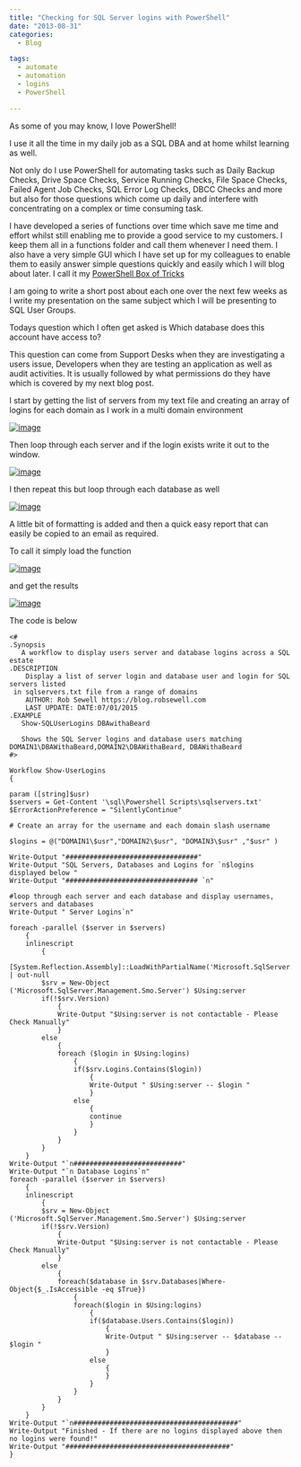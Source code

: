 ```yaml
---
title: "Checking for SQL Server logins with PowerShell"
date: "2013-08-31" 
categories:
  - Blog

tags:
  - automate
  - automation
  - logins
  - PowerShell

---
```

As some of you may know, I love PowerShell!

I use it all the time in my daily job as a SQL DBA and at home whilst learning as well.

Not only do I use PowerShell for automating tasks such as Daily Backup Checks, Drive Space Checks, Service Running Checks, File Space Checks, Failed Agent Job Checks, SQL Error Log Checks, DBCC Checks and more but also for those questions which come up daily and interfere with concentrating on a complex or time consuming task.

I have developed a series of functions over time which save me time and effort whilst still enabling me to provide a good service to my customers. I keep them all in a functions folder and call them whenever I need them. I also have a very simple GUI which I have set up for my colleagues to enable them to easily answer simple questions quickly and easily which I will blog about later. I call it my [PowerShell Box of Tricks](https://blog.robsewell.com/tags/#box-of-tricks)

I am going to write a short post about each one over the next few weeks as I write my presentation on the same subject which I will be presenting to SQL User Groups.

Todays question which I often get asked is Which database does this account have access to?

This question can come from Support Desks when they are investigating a users issue, Developers when they are testing an application as well as audit activities. It is usually followed by what permissions do they have which is covered by my next blog post.

I start by getting the list of servers from my text file and creating an array of logins for each domain as I work in a multi domain environment

[![image](https://i0.wp.com/sqldbawithabeard.com/wp-content/uploads/2013/09/image_thumb10.png?resize=538%2C98 "image")](https://i0.wp.com/sqldbawithabeard.com/wp-content/uploads/2013/09/image10.png)

Then loop through each server and if the login exists write it out to the window.

[![image](https://i0.wp.com/sqldbawithabeard.com/wp-content/uploads/2013/09/image_thumb19.png?resize=567%2C173 "image")](https://i2.wp.com/sqldbawithabeard.com/wp-content/uploads/2013/09/image19.png)

I then repeat this but loop through each database as well

[![image](https://i1.wp.com/sqldbawithabeard.com/wp-content/uploads/2013/09/image_thumb20.png?resize=572%2C155 "image")](https://i0.wp.com/sqldbawithabeard.com/wp-content/uploads/2013/09/image20.png)

A little bit of formatting is added and then a quick easy report that can easily be copied to an email as required.

To call it simply load the function

[![image](https://i2.wp.com/sqldbawithabeard.com/wp-content/uploads/2013/09/image_thumb22.png?resize=357%2C23 "image")](https://i1.wp.com/sqldbawithabeard.com/wp-content/uploads/2013/09/image22.png)

and get the results

[![image](https://i1.wp.com/sqldbawithabeard.com/wp-content/uploads/2013/09/image_thumb21.png?resize=624%2C226 "image")](https://i2.wp.com/sqldbawithabeard.com/wp-content/uploads/2013/09/image21.png)

The code is below

    <#
    .Synopsis
       A workflow to display users server and database logins across a SQL estate
    .DESCRIPTION
        Display a list of server login and database user and login for SQL servers listed 
     in sqlservers.txt file from a range of domains
        AUTHOR: Rob Sewell https://blog.robsewell.com
        LAST UPDATE: DATE:07/01/2015
    .EXAMPLE
       Show-SQLUserLogins DBAwithaBeard
    
       Shows the SQL Server logins and database users matching DOMAIN1\DBAWithaBeard,DOMAIN2\DBAWithaBeard, DBAWithaBeard
    #>
    
    Workflow Show-UserLogins
    {
        
    param ([string]$usr)
    $servers = Get-Content '\sql\Powershell Scripts\sqlservers.txt'
    $ErrorActionPreference = "SilentlyContinue"
    
    # Create an array for the username and each domain slash username
    
    $logins = @("DOMAIN1\$usr","DOMAIN2\$usr", "DOMAIN3\$usr" ,"$usr" )
    
    Write-Output "#################################" 
    Write-Output "SQL Servers, Databases and Logins for `n$logins displayed below " 
    Write-Output "################################# `n" 
    
    #loop through each server and each database and display usernames, servers and databases
    Write-Output " Server Logins`n"
    
    foreach -parallel ($server in $servers)
        {
        inlinescript
            {
            [System.Reflection.Assembly]::LoadWithPartialName('Microsoft.SqlServer.SMO') | out-null
            $srv = New-Object ('Microsoft.SqlServer.Management.Smo.Server') $Using:server
            if(!$srv.Version)
                {
                Write-Output "$Using:server is not contactable - Please Check Manually"
                }
            else
                {              
                foreach ($login in $Using:logins)
                    {      
                    if($srv.Logins.Contains($login))
                        {
                        Write-Output " $Using:server -- $login " 
                        }           
                    else
                        {
                        continue
                        }
                    } 
                }         
            }
        }
    Write-Output "`n###########################"
    Write-Output "`n Database Logins`n"
    foreach -parallel ($server in $servers)
        {
        inlinescript
            {
            $srv = New-Object ('Microsoft.SqlServer.Management.Smo.Server') $Using:server
            if(!$srv.Version)
                {
                Write-Output "$Using:server is not contactable - Please Check Manually"
                }
            else
                {                                                                
                foreach($database in $srv.Databases|Where-Object{$_.IsAccessible -eq $True})
                    {
                    foreach($login in $Using:logins)
                        {
                        if($database.Users.Contains($login))
                            {
                            Write-Output " $Using:server -- $database -- $login " 
                            }
                        else
                            {
                            }   
                        }
                    }
                }
            }
        }    
    Write-Output "`n#########################################"
    Write-Output "Finished - If there are no logins displayed above then no logins were found!"    
    Write-Output "#########################################"  
    }
